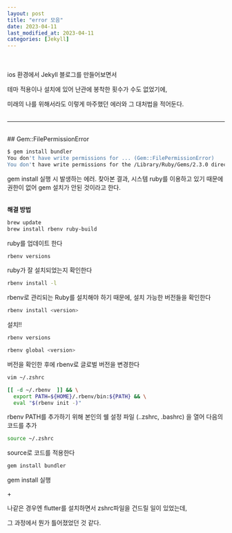 ```yaml
---
layout: post
title: "error 모음"
date: 2023-04-11
last_modified_at: 2023-04-11
categories: [Jekyll]
---
```


<br><br>
ios 환경에서 Jekyll 블로그를 만들어보면서

테마 적용이나 설치에 있어 난관에 봉착한 횟수가 수도 없었기에,

미래의 나를 위해서라도 이렇게 마주했던 에러와 그 대처법을 적어둔다.
<br><br>

---

<br>
## Gem::FilePermissionError

```bash
$ gem install bundler
You don't have write permissions for ... (Gem::FilePermissionError)
You don't have write permissions for the /Library/Ruby/Gems/2.3.0 directory.
```

gem install 실행 시 발생하는 에러.
찾아본 결과, 시스템 ruby를 이용하고 있기 때문에 권한이 없어 gem 설치가 안된 것이라고 한다.
<br><br>

**해결 방법**

```bash
brew update
brew install rbenv ruby-build
```

ruby를 업데이트 한다

```bash
rbenv versions
```

ruby가 잘 설치되었는지 확인한다

```bash
rbenv install -l
```

rbenv로 관리되는 Ruby를 설치해야 하기 때문에,
설치 가능한 버전들을 확인한다

```bash
rbenv install <version>
```

설치!!

```bash
rbenv versions
```

```bash
rbenv global <version>
```

버전을 확인한 후에 rbenv로 글로벌 버전을 변경한다

```bash
vim ~/.zshrc
```

```bash
[[ -d ~/.rbenv  ]] && \
  export PATH=${HOME}/.rbenv/bin:${PATH} && \
  eval "$(rbenv init -)"
```

rbenv PATH를 추가하기 위해 본인의 쉘 설정 파일 (..zshrc, .bashrc) 을 열어 다음의 코드를 추가

```bash
source ~/.zshrc
```

source로 코드를 적용한다

```bash
gem install bundler
```

gem install 실행

\+

나같은 경우엔 flutter를 설치하면서 zshrc파일을 건드릴 일이 있었는데,

그 과정에서 뭔가 틀어졌었던 것 같다.
